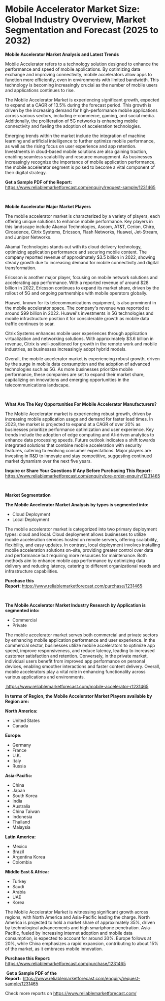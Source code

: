 <p><h1>Mobile Accelerator Market Size: Global Industry Overview, Market Segmentation and Forecast (2025 to 2032)</h1></p><p><strong>Mobile Accelerator Market Analysis and Latest Trends</strong></p>
<p><p>Mobile Accelerator refers to a technology solution designed to enhance the performance and speed of mobile applications. By optimizing data exchange and improving connectivity, mobile accelerators allow apps to function more efficiently, even in environments with limited bandwidth. This technology is becoming increasingly crucial as the number of mobile users and applications continues to rise.</p><p>The Mobile Accelerator Market is experiencing significant growth, expected to expand at a CAGR of 13.5% during the forecast period. This growth is driven by the increasing demand for high-performance mobile applications across various sectors, including e-commerce, gaming, and social media. Additionally, the proliferation of 5G networks is enhancing mobile connectivity and fueling the adoption of acceleration technologies.</p><p>Emerging trends within the market include the integration of machine learning and artificial intelligence to further optimize mobile performance, as well as the rising focus on user experience and app retention. Investments in cloud-based mobile solutions are also gaining traction, enabling seamless scalability and resource management. As businesses increasingly recognize the importance of mobile application performance, the mobile accelerator segment is poised to become a vital component of their digital strategy.</p></p>
<p><strong>Get a Sample PDF of the Report:&nbsp;</strong> <a href="https://www.reliablemarketforecast.com/enquiry/request-sample/1231465?utm_campaign=2478&utm_medium=2&utm_source=Github&utm_content=ia&utm_term=11032025&utm_id=mobile-accelerator">https://www.reliablemarketforecast.com/enquiry/request-sample/1231465</a></p>
<p>&nbsp;</p>
<p><strong>Mobile Accelerator Major Market Players</strong></p>
<p><p>The mobile accelerator market is characterized by a variety of players, each offering unique solutions to enhance mobile performance. Key players in this landscape include Akamai Technologies, Ascom, AT&T, Cerion, Chirp, Circadence, Citrix Systems, Ericsson, Flash Networks, Huawei, Jet-Stream, and Juniper Networks.</p><p>Akamai Technologies stands out with its cloud delivery technology, optimizing application performance and securing mobile content. The company reported revenue of approximately $3.5 billion in 2022, showing steady growth due to increasing demand for mobile connectivity and digital transformation.</p><p>Ericsson is another major player, focusing on mobile network solutions and accelerating app performance. With a reported revenue of around $28 billion in 2022, Ericsson continues to expand its market share, driven by the rollout of 5G and ongoing partnerships with mobile operators globally.</p><p>Huawei, known for its telecommunications equipment, is also prominent in the mobile accelerator space. The company's revenue was reported at around $99 billion in 2022. Huawei's investments in 5G technologies and mobile infrastructure position it for considerable growth as mobile data traffic continues to soar.</p><p>Citrix Systems enhances mobile user experiences through application virtualization and networking solutions. With approximately $3.6 billion in revenue, Citrix is well-positioned for growth in the remote work and mobile industries, as businesses increasingly adopt hybrid models.</p><p>Overall, the mobile accelerator market is experiencing robust growth, driven by the surge in mobile data consumption and the adoption of advanced technologies such as 5G. As more businesses prioritize mobile performance, these companies are set to expand their market share, capitalizing on innovations and emerging opportunities in the telecommunications landscape.</p></p>
<p>&nbsp;</p>
<p><strong>What Are The Key Opportunities For Mobile Accelerator Manufacturers?</strong></p>
<p><p>The Mobile Accelerator market is experiencing robust growth, driven by increasing mobile application usage and demand for faster load times. In 2023, the market is projected to expand at a CAGR of over 20% as businesses prioritize performance optimization and user experience. Key trends include the adoption of edge computing and AI-driven analytics to enhance data processing speeds. Future outlook indicates a shift towards integrated solutions that combine mobile acceleration with security features, catering to evolving consumer expectations. Major players are investing in R&D to innovate and stay competitive, suggesting continued market dynamism over the next five years.</p></p>
<p><strong>Inquire or Share Your Questions If Any Before Purchasing This Report:</strong> <a href="https://www.reliablemarketforecast.com/enquiry/pre-order-enquiry/1231465?utm_campaign=2478&utm_medium=2&utm_source=Github&utm_content=ia&utm_term=11032025&utm_id=mobile-accelerator">https://www.reliablemarketforecast.com/enquiry/pre-order-enquiry/1231465</a></p>
<p>&nbsp;</p>
<p><strong>Market Segmentation</strong></p>
<p><strong>The Mobile Accelerator Market Analysis by types is segmented into:</strong></p>
<p><ul><li>Cloud Deployment</li><li>Local Deployment</li></ul></p>
<p><p>The mobile accelerator market is categorized into two primary deployment types: cloud and local. Cloud deployment allows businesses to utilize mobile acceleration services hosted on remote servers, offering scalability, flexibility, and easy updates. In contrast, local deployment involves installing mobile acceleration solutions on-site, providing greater control over data and performance but requiring more resources for maintenance. Both methods aim to enhance mobile app performance by optimizing data delivery and reducing latency, catering to different organizational needs and infrastructure capabilities.</p></p>
<p><strong>Purchase this Report:&nbsp;</strong><a href="https://www.reliablemarketforecast.com/purchase/1231465?utm_campaign=2478&utm_medium=2&utm_source=Github&utm_content=ia&utm_term=11032025&utm_id=mobile-accelerator">https://www.reliablemarketforecast.com/purchase/1231465</a></p>
<p>&nbsp;</p>
<p><strong>The Mobile Accelerator Market Industry Research by Application is segmented into:</strong></p>
<p><ul><li>Commercial</li><li>Private</li></ul></p>
<p><p>The mobile accelerator market serves both commercial and private sectors by enhancing mobile application performance and user experience. In the commercial sector, businesses utilize mobile accelerators to optimize app speed, improve responsiveness, and reduce latency, leading to increased customer satisfaction and retention. Conversely, in the private market, individual users benefit from improved app performance on personal devices, enabling smoother interactions and faster content delivery. Overall, mobile accelerators play a vital role in enhancing functionality across various applications and environments.</p></p>
<p><a href="https://www.reliablemarketforecast.com/mobile-accelerator-r1231465?utm_campaign=2478&utm_medium=2&utm_source=Github&utm_content=ia&utm_term=11032025&utm_id=mobile-accelerator">&nbsp;https://www.reliablemarketforecast.com/mobile-accelerator-r1231465</a></p>
<p><strong>In terms of Region, the Mobile Accelerator Market Players available by Region are:</strong></p>
<p>
    <p> <strong> North America: </strong>
        <ul>
            <li>United States</li>
            <li>Canada</li>
        </ul>
        </p> 
    <p> <strong> Europe: </strong>
        <ul>
            <li>Germany</li>
            <li>France</li>
            <li>U.K.</li>
            <li>Italy</li>
            <li>Russia</li>
        </ul>
        </p> 
    <p> <strong> Asia-Pacific: </strong>
        <ul>
            <li>China</li>
            <li>Japan</li>
            <li>South Korea</li>
            <li>India</li>
            <li>Australia</li>
            <li>China Taiwan</li>
            <li>Indonesia</li>
            <li>Thailand</li>
            <li>Malaysia</li>
        </ul>
        </p> 
    <p> <strong> Latin America: </strong>
        <ul>
            <li>Mexico</li>
            <li>Brazil</li>
            <li>Argentina Korea</li>
            <li>Colombia</li>
        </ul>
        </p> 
    <p> <strong> Middle East & Africa: </strong>
        <ul>
            <li>Turkey</li>
            <li>Saudi</li>
            <li>Arabia</li>
            <li>UAE</li>
            <li>Korea</li>
        </ul>
    </p>
    </p>
<p><p>The Mobile Accelerator Market is witnessing significant growth across regions, with North America and Asia-Pacific leading the charge. North America is projected to hold a market share of approximately 35%, driven by technological advancements and high smartphone penetration. Asia-Pacific, fueled by increasing internet adoption and mobile data consumption, is expected to account for around 30%. Europe follows at 20%, while China emphasizes a rapid expansion, contributing to about 15% of the market, as it embraces mobile innovation.</p></p>
<p><strong>Purchase this Report: </strong><a href="https://www.reliablemarketforecast.com/purchase/1231465?utm_campaign=2478&utm_medium=2&utm_source=Github&utm_content=ia&utm_term=11032025&utm_id=mobile-accelerator">https://www.reliablemarketforecast.com/purchase/1231465</a></p>
<p>&nbsp;<strong>Get a Sample PDF of the Report:&nbsp;&nbsp;</strong><a href="https://www.reliablemarketforecast.com/enquiry/request-sample/1231465?utm_campaign=2478&utm_medium=2&utm_source=Github&utm_content=ia&utm_term=11032025&utm_id=mobile-accelerator">https://www.reliablemarketforecast.com/enquiry/request-sample/1231465</a></p>
<p><strong></strong></p>
<p>Check more reports on <a href="https://www.reliablemarketforecast.com/?utm_campaign=2478&utm_medium=2&utm_source=Github&utm_content=ia&utm_term=11032025&utm_id=mobile-accelerator">https://www.reliablemarketforecast.com/</a></p>